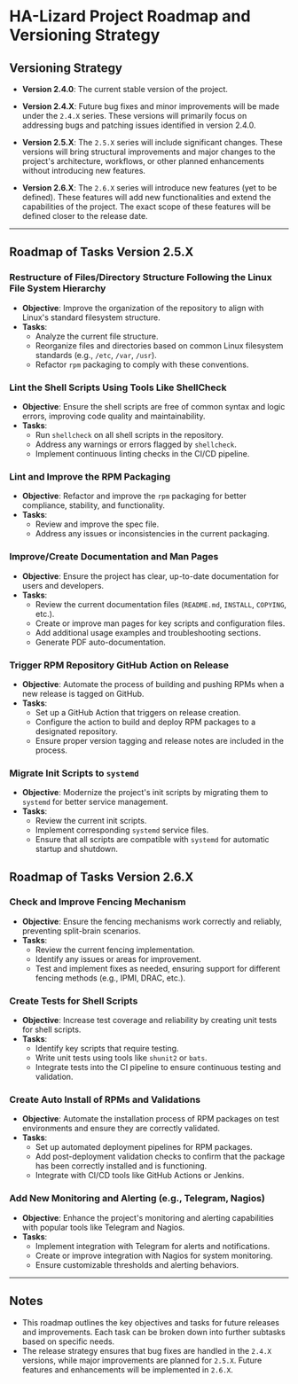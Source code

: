 # HA-Lizard Project Roadmap and Versioning Strategy

## Versioning Strategy

- **Version 2.4.0**: The current stable version of the project.

- **Version 2.4.X**: Future bug fixes and minor improvements will be made under the `2.4.X` series. These versions will primarily focus on addressing bugs and patching issues identified in version 2.4.0.

- **Version 2.5.X**: The `2.5.X` series will include significant changes. These versions will bring structural improvements and major changes to the project's architecture, workflows, or other planned enhancements without introducing new features.

- **Version 2.6.X**: The `2.6.X` series will introduce new features (yet to be defined). These features will add new functionalities and extend the capabilities of the project. The exact scope of these features will be defined closer to the release date.

---

## Roadmap of Tasks Version 2.5.X

### Restructure of Files/Directory Structure Following the Linux File System Hierarchy

- **Objective**: Improve the organization of the repository to align with Linux's standard filesystem structure.
- **Tasks**:
  - Analyze the current file structure.
  - Reorganize files and directories based on common Linux filesystem standards (e.g., `/etc`, `/var`, `/usr`).
  - Refactor `rpm` packaging to comply with these conventions.

### Lint the Shell Scripts Using Tools Like ShellCheck

- **Objective**: Ensure the shell scripts are free of common syntax and logic errors, improving code quality and maintainability.
- **Tasks**:
  - Run `shellcheck` on all shell scripts in the repository.
  - Address any warnings or errors flagged by `shellcheck`.
  - Implement continuous linting checks in the CI/CD pipeline.

### Lint and Improve the RPM Packaging

- **Objective**: Refactor and improve the `rpm` packaging for better compliance, stability, and functionality.
- **Tasks**:
  - Review and improve the spec file.
  - Address any issues or inconsistencies in the current packaging.

### Improve/Create Documentation and Man Pages

- **Objective**: Ensure the project has clear, up-to-date documentation for users and developers.
- **Tasks**:
  - Review the current documentation files (`README.md`, `INSTALL`, `COPYING`, etc.).
  - Create or improve man pages for key scripts and configuration files.
  - Add additional usage examples and troubleshooting sections.
  - Generate PDF auto-documentation.

### Trigger RPM Repository GitHub Action on Release

- **Objective**: Automate the process of building and pushing RPMs when a new release is tagged on GitHub.
- **Tasks**:
  - Set up a GitHub Action that triggers on release creation.
  - Configure the action to build and deploy RPM packages to a designated repository.
  - Ensure proper version tagging and release notes are included in the process.

### Migrate Init Scripts to `systemd`

- **Objective**: Modernize the project's init scripts by migrating them to `systemd` for better service management.
- **Tasks**:
  - Review the current init scripts.
  - Implement corresponding `systemd` service files.
  - Ensure that all scripts are compatible with `systemd` for automatic startup and shutdown.

## Roadmap of Tasks Version 2.6.X

### Check and Improve Fencing Mechanism

- **Objective**: Ensure the fencing mechanisms work correctly and reliably, preventing split-brain scenarios.
- **Tasks**:
  - Review the current fencing implementation.
  - Identify any issues or areas for improvement.
  - Test and implement fixes as needed, ensuring support for different fencing methods (e.g., IPMI, DRAC, etc.).

### Create Tests for Shell Scripts

- **Objective**: Increase test coverage and reliability by creating unit tests for shell scripts.
- **Tasks**:
  - Identify key scripts that require testing.
  - Write unit tests using tools like `shunit2` or `bats`.
  - Integrate tests into the CI pipeline to ensure continuous testing and validation.

### Create Auto Install of RPMs and Validations

- **Objective**: Automate the installation process of RPM packages on test environments and ensure they are correctly validated.
- **Tasks**:
  - Set up automated deployment pipelines for RPM packages.
  - Add post-deployment validation checks to confirm that the package has been correctly installed and is functioning.
  - Integrate with CI/CD tools like GitHub Actions or Jenkins.

### Add New Monitoring and Alerting (e.g., Telegram, Nagios)

- **Objective**: Enhance the project's monitoring and alerting capabilities with popular tools like Telegram and Nagios.
- **Tasks**:
  - Implement integration with Telegram for alerts and notifications.
  - Create or improve integration with Nagios for system monitoring.
  - Ensure customizable thresholds and alerting behaviors.

---

## Notes

- This roadmap outlines the key objectives and tasks for future releases and improvements. Each task can be broken down into further subtasks based on specific needs.
- The release strategy ensures that bug fixes are handled in the `2.4.X` versions, while major improvements are planned for `2.5.X`. Future features and enhancements will be implemented in `2.6.X`.
